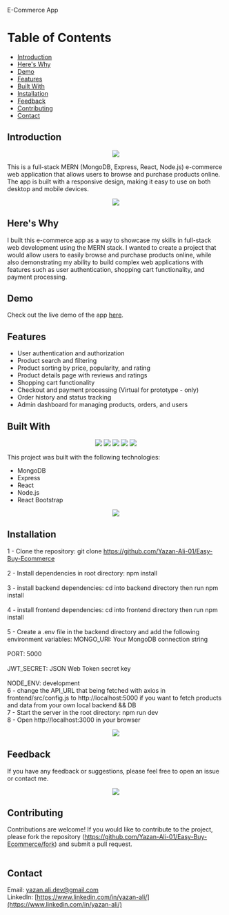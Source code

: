 E-Commerce App

# Table of Contents

- [Introduction](#introduction)
- [Here's Why](#heres-why)
- [Demo](#demo)
- [Features](#features)
- [Built With](#built-with)
- [Installation](#installation)
- [Feedback](#feedback)
- [Contributing](#contributing)
- [Contact](#contact)

## Introduction <a name="introduction"></a>

<p align="center"> <img src="https://img.icons8.com/nolan/128/shopping-cart.png"/> </p>
This is a full-stack MERN (MongoDB, Express, React, Node.js) e-commerce web application that allows users to browse and purchase products online. The app is built with a responsive design, making it easy to use on both desktop and mobile devices.

<p align="center"> <img src="https://img.icons8.com/nolan/128/box.png"/> </p>

## Here's Why <a name="Here's Why"></a>

I built this e-commerce app as a way to showcase my skills in full-stack web development using the MERN stack. I wanted to create a project that would allow users to easily browse and purchase products online, while also demonstrating my ability to build complex web applications with features such as user authentication, shopping cart functionality, and payment processing.

## Demo <a name="demo"></a>

Check out the live demo of the app [here](https://easy-buy-ecommerce.vercel.app/).

## Features <a name="features"></a>

- User authentication and authorization<br>
- Product search and filtering <br>
- Product sorting by price, popularity, and rating<br>
- Product details page with reviews and ratings<br>
- Shopping cart functionality<br>
- Checkout and payment processing (Virtual for prototype - only)<br>
- Order history and status tracking<br>
- Admin dashboard for managing products, orders, and users

## Built With <a name="built-with"></a>

<p align="center">
  <img src="https://img.shields.io/badge/MongoDB-4.0-green"/>
  <img src="https://img.shields.io/badge/Express-4.17-blue"/>
  <img src="https://img.shields.io/badge/React-17.0-blue"/>
  <img src="https://img.shields.io/badge/Node.js-14.15-green"/>
  <img src="https://img.shields.io/badge/React%20Bootstrap-2.0.0-purple"/>
</p>

This project was built with the following technologies:

- MongoDB
- Express
- React
- Node.js
- React Bootstrap

<p align="center"> <img src="https://img.icons8.com/nolan/128/code-file.png"/> </p>

## Installation <a name="installation"></a>

1 - Clone the repository: git clone https://github.com/Yazan-Ali-01/Easy-Buy-Ecommerce<br>  
2 - Install dependencies in root directory: npm install<br>  
3 - install backend dependencies: cd into backend directory then run npm install<br>  
4 - install frontend dependencies: cd into frontend directory then run npm install<br>  
5 - Create a .env file in the backend directory and add the following environment variables:
MONGO_URI: Your MongoDB connection string<br>  
PORT: 5000<br>  
JWT_SECRET: JSON Web Token secret key<br>  
NODE_ENV: development<br>
6 - change the API_URL that being fetched with axios in frontend/src/config.js to http://localhost:5000 if you want to fetch products and data from your own local backend && DB<br>
7 - Start the server in the root directory: npm run dev<br>
8 - Open http://localhost:3000 in your browser

<p align="center"> <img src="https://img.icons8.com/nolan/128/feedback.png"/> </p>

## Feedback <a name="feedback"></a> <br>

If you have any feedback or suggestions, please feel free to open an issue or contact me.

<p align="center"> <img src="https://img.icons8.com/nolan/128/github.png"/> </p>

## Contributing <a name="contributing"></a>

Contributions are welcome! If you would like to contribute to the project, please fork the repository (https://github.com/Yazan-Ali-01/Easy-Buy-Ecommerce/fork) and submit a pull request.
<br><br>

## Contact <a name="contact"></a>

Email: [yazan.ali.dev@gmail.com](yazan.ali.dev@gmail.com)<br>
LinkedIn: [https://www.linkedin.com/in/yazan-ali/](https://www.linkedin.com/in/yazan-ali/)

